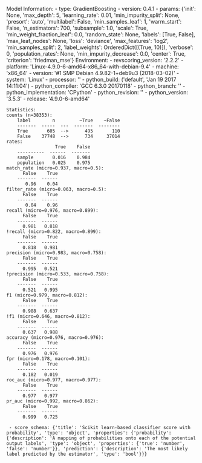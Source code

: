 Model Information:
	 - type: GradientBoosting
	 - version: 0.4.1
	 - params: {'init': None, 'max_depth': 5, 'learning_rate': 0.01, 'min_impurity_split': None, 'presort': 'auto', 'multilabel': False, 'min_samples_leaf': 1, 'warm_start': False, 'n_estimators': 700, 'subsample': 1.0, 'scale': True, 'min_weight_fraction_leaf': 0.0, 'random_state': None, 'labels': [True, False], 'max_leaf_nodes': None, 'loss': 'deviance', 'max_features': 'log2', 'min_samples_split': 2, 'label_weights': OrderedDict([(True, 10)]), 'verbose': 0, 'population_rates': None, 'min_impurity_decrease': 0.0, 'center': True, 'criterion': 'friedman_mse'}
	Environment:
	 - revscoring_version: '2.2.2'
	 - platform: 'Linux-4.9.0-6-amd64-x86_64-with-debian-9.4'
	 - machine: 'x86_64'
	 - version: '#1 SMP Debian 4.9.82-1+deb9u3 (2018-03-02)'
	 - system: 'Linux'
	 - processor: ''
	 - python_build: ('default', 'Jan 19 2017 14:11:04')
	 - python_compiler: 'GCC 6.3.0 20170118'
	 - python_branch: ''
	 - python_implementation: 'CPython'
	 - python_revision: ''
	 - python_version: '3.5.3'
	 - release: '4.9.0-6-amd64'
	
	Statistics:
	counts (n=38353):
		label        n         ~True    ~False
		-------  -----  ---  -------  --------
		True       605  -->      495       110
		False    37748  -->      734     37014
	rates:
		              True    False
		----------  ------  -------
		sample       0.016    0.984
		population   0.025    0.975
	match_rate (micro=0.937, macro=0.5):
		  False    True
		-------  ------
		   0.96    0.04
	filter_rate (micro=0.063, macro=0.5):
		  False    True
		-------  ------
		   0.04    0.96
	recall (micro=0.976, macro=0.899):
		  False    True
		-------  ------
		  0.981   0.818
	!recall (micro=0.822, macro=0.899):
		  False    True
		-------  ------
		  0.818   0.981
	precision (micro=0.983, macro=0.758):
		  False    True
		-------  ------
		  0.995   0.521
	!precision (micro=0.533, macro=0.758):
		  False    True
		-------  ------
		  0.521   0.995
	f1 (micro=0.979, macro=0.812):
		  False    True
		-------  ------
		  0.988   0.637
	!f1 (micro=0.646, macro=0.812):
		  False    True
		-------  ------
		  0.637   0.988
	accuracy (micro=0.976, macro=0.976):
		  False    True
		-------  ------
		  0.976   0.976
	fpr (micro=0.178, macro=0.101):
		  False    True
		-------  ------
		  0.182   0.019
	roc_auc (micro=0.977, macro=0.977):
		  False    True
		-------  ------
		  0.977   0.977
	pr_auc (micro=0.992, macro=0.862):
		  False    True
		-------  ------
		  0.999   0.725
	
	 - score_schema: {'title': 'Scikit learn-based classifier score with probability', 'type': 'object', 'properties': {'probability': {'description': 'A mapping of probabilities onto each of the potential output labels', 'type': 'object', 'properties': {'true': 'number', 'false': 'number'}}, 'prediction': {'description': 'The most likely label predicted by the estimator', 'type': 'bool'}}}

